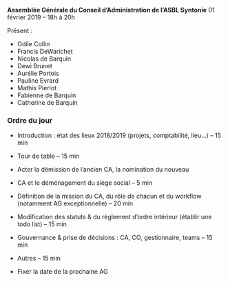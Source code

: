 **Assemblée Générale du Conseil d’Administration de l’ASBL Syntonie**
01 février 2019 – 18h à 20h

Présent :

- Odile Collin
- Francis DeWarichet
- Nicolas de Barquin
- Dewi Brunet
- Aurélie Portois
- Pauline Evrard
- Mathis Pierlot
- Fabienne de Barquin
- Catherine de Barquin

### Ordre du jour

- Introduction : état des lieux 2018/2019 (projets, comptabilité, lieu…) – 15 min
- Tour de table – 15 min

- Acter la démission de l’ancien CA, la nomination du nouveau 
- CA et le déménagement du siège social – 5 min
 
- Définition de la mission du CA, du rôle de chacun et du workflow (notamment AG exceptionnelle) – 20 min
- Modification des statuts & du règlement d’ordre intérieur (établir une todo list) – 15 min

- Gouvernance & prise de décisions : CA, CO, gestionnaire, teams – 15 min

- Autres – 15 min

- Fixer la date de la prochaine AG
